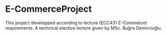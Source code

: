 # E-CommerceProject
This project developped according to lecture (ECC431 E-Commerce) requirements. A technical elective lecture given by MSc. Buğra Demircioğlu.
